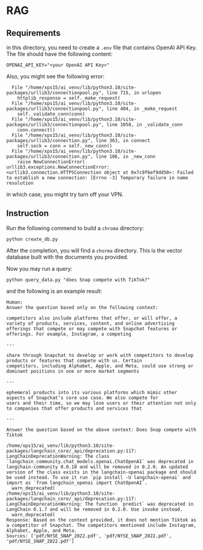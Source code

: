 # RAG 

## Requirements
in this directory, you need to create a `.env` file that contains OpenAI API Key. The file should have the following content:

```
OPENAI_API_KEY="<your OpenAI API Key>"
```

Also, you might see the following error:

```
  File "/home/xps15/ai_venv/lib/python3.10/site-packages/urllib3/connectionpool.py", line 715, in urlopen
    httplib_response = self._make_request(
  File "/home/xps15/ai_venv/lib/python3.10/site-packages/urllib3/connectionpool.py", line 404, in _make_request
    self._validate_conn(conn)
  File "/home/xps15/ai_venv/lib/python3.10/site-packages/urllib3/connectionpool.py", line 1058, in _validate_conn
    conn.connect()
  File "/home/xps15/ai_venv/lib/python3.10/site-packages/urllib3/connection.py", line 363, in connect
    self.sock = conn = self._new_conn()
  File "/home/xps15/ai_venv/lib/python3.10/site-packages/urllib3/connection.py", line 186, in _new_conn
    raise NewConnectionError(
urllib3.exceptions.NewConnectionError: <urllib3.connection.HTTPSConnection object at 0x7c9f6ef9dd50>: Failed to establish a new connection: [Errno -3] Temporary failure in name resolution
```

in which case, you might try turn off your VPN.

## Instruction

Run the following commend to build a `chroma` directory:

```
python create_db.py
```
After the completion, you will find a `chorma` directory. This is the vector database built with the documents you provided.

Now you may run a query:

```
python query_data.py "does Snap compete with TikTok?"
```

and the following is an example result:

```
Human: 
Answer the question based only on the following context:

competitors also include platforms that offer, or will offer, a variety of products, services, content, and online advertising 
offerings that compete or may compete with Snapchat features or offerings. For example, Instagram, a competing

---

share through Snapchat to develop or work with competitors to develop products or features that compete with us. Certain 
competitors, including Alphabet, Apple, and Meta, could use strong or dominant positions in one or more market segments

---

ephemeral products into its various platforms which mimic other aspects of Snapchat’s core use case. We also compete for 
users and their time, so we may lose users or their attention not only to companies that offer products and services that

---

Answer the question based on the above context: Does Snap compete with Tiktok

/home/xps15/ai_venv/lib/python3.10/site-packages/langchain_core/_api/deprecation.py:117: LangChainDeprecationWarning: The class `langchain_community.chat_models.openai.ChatOpenAI` was deprecated in langchain-community 0.0.10 and will be removed in 0.2.0. An updated version of the class exists in the langchain-openai package and should be used instead. To use it run `pip install -U langchain-openai` and import as `from langchain_openai import ChatOpenAI`.
  warn_deprecated(
/home/xps15/ai_venv/lib/python3.10/site-packages/langchain_core/_api/deprecation.py:117: LangChainDeprecationWarning: The function `predict` was deprecated in LangChain 0.1.7 and will be removed in 0.2.0. Use invoke instead.
  warn_deprecated(
Response: Based on the context provided, it does not mention Tiktok as a competitor of Snapchat. The competitors mentioned include Instagram, Alphabet, Apple, and Meta.
Sources: ['pdf/NYSE_SNAP_2022.pdf', 'pdf/NYSE_SNAP_2022.pdf', 'pdf/NYSE_SNAP_2022.pdf']
```